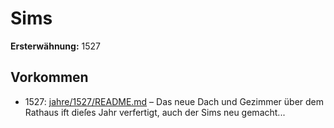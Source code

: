 # Sims

**Ersterwähnung:** 1527

## Vorkommen
- 1527: [jahre/1527/README.md](../jahre/1527/README.md) – Das neue Dach und Gezimmer über dem Rathaus ift
dieſes Jahr verfertigt, auch der Sims neu gemacht...
